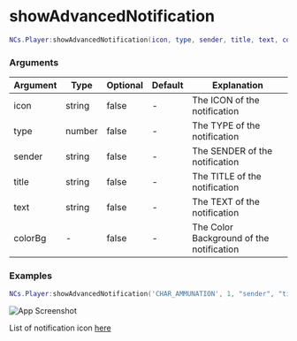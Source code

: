 # showAdvancedNotification

```lua
NCs.Player:showAdvancedNotification(icon, type, sender, title, text, colorBg)
```

### Arguments
| Argument | Type   | Optional   | Default | Explanation                              |
|----------|--------|------------|---------|------------------------------------------|
| icon     | string | false      | -       | The ICON of the notification             |
| type     | number | false      | -       | The TYPE of the notification             |
| sender   | string | false      | -       | The SENDER of the notification           |
| title    | string | false      | -       | The TITLE of the notification            |
| text     | string | false      | -       | The TEXT of the notification             |
| colorBg  | -      | false      | -       | The Color Background of the notification |

### Examples
```lua
NCs.Player:showAdvancedNotification('CHAR_AMMUNATION', 1, "sender", "title", "text")
```
![App Screenshot](https://cdn.discordapp.com/attachments/859092448427638804/982912710972960798/unknown.png)

List of notification icon [here](https://wiki.rage.mp/index.php?title=Notification_Pictures)
